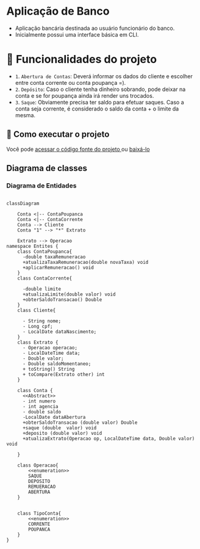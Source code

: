 # Aplicação de Banco
- Aplicação bancária destinada ao usuário funcionário do banco. 
- Inicialmente possui uma interface básica em CLI.

# :hammer: Funcionalidades do projeto
- `1`. `Abertura de Contas`: Deverá informar os dados do cliente e escolher entre conta corrente ou conta poupança =).
- `2`. `Depósito`: Caso o cliente tenha dinheiro sobrando, pode deixar na conta e se for poupança ainda irá render uns trocados.  
- `3`. `Saque`: Obviamente precisa ter saldo para efetuar saques. Caso a conta seja corrente, é considerado o saldo da conta + o limite da mesma.
  

## :wrench: Como executar o projeto
Você pode [acessar o código fonte do projeto ](https://github.com/flavioqueiroga/desafio-app-banco/tree/main) ou [baixá-lo](https://github.com/flavioqueiroga/desafio-app-banco/archive/refs/heads/main.zip)

## Diagrama de classes

### Diagrama de Entidades
```mermaid

classDiagram
  
    Conta <|-- ContaPoupanca
    Conta <|-- ContaCorrente
    Conta --> Cliente
    Conta "1" --> "*" Extrato

    Extrato --> Operacao
namespace Entites {    
    class ContaPoupanca{
      -double taxaRemuneracao
      +atualizaTaxaRemuneracao(double novaTaxa) void
      +aplicarRemuneracao() void
    }
    class ContaCorrente{
      
      -double limite
      +atualizaLimite(double valor) void
      +obterSaldoTransacao() Double
    }
    class Cliente{
      
      - String nome;
      - Long cpf;
      - LocalDate dataNascimento;
    }
    class Extrato {
      - Operacao operacao;
      - LocalDateTime data;
      - Double valor;
      - Double saldoMomentaneo;
      + toString() String
      + toCompare(Extrato other) int 
    }

    class Conta {
      <<Abstract>>
      - int numero
      - int agencia
      - double saldo
      -LocalDate dataAbertura
      +obterSaldoTransacao (double valor) Double
      +saque (double  valor) void
      +deposito (double valor) void
      +atualizaExtrato(Operacao op, LocalDateTime data, Double valor) void

    }

    class Operacao{
        <<enumeration>>
        SAQUE
        DEPOSITO
        REMUERACAO
        ABERTURA
    }


    class TipoConta{
        <<enumeration>>
        CORRENTE
        POUPANCA               
    }
}
```
